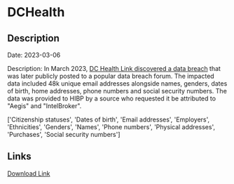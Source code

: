 # DCHealth

## Description

Date: 2023-03-06

Description:
In March 2023, <a href="https://cyberscoop.com/dc-health-link-breach-russia-hacker-congress/" target="_blank" rel="noopener">DC Health Link discovered a data breach</a> that was later publicly posted to a popular data breach forum. The impacted data included 48k unique email addresses alongside names, genders, dates of birth, home addresses, phone numbers and social security numbers. The data was provided to HIBP by a source who requested it be attributed to &quot;Aegis&quot; and &quot;IntelBroker&quot;.


['Citizenship statuses', 'Dates of birth', 'Email addresses', 'Employers', 'Ethnicities', 'Genders', 'Names', 'Phone numbers', 'Physical addresses', 'Purchases', 'Social security numbers']

## Links

[Download Link](https://link-to.net/1229997/581.8535000246547/dynamic/?r=aHR0cHM6Ly93d3cubWVkaWFmaXJlLmNvbS92aWV3L1Zxd3hHaUtVZVVPZGRTWi9kY2hlYWx0aGxpbmsuY29tL2ZpbGU=)